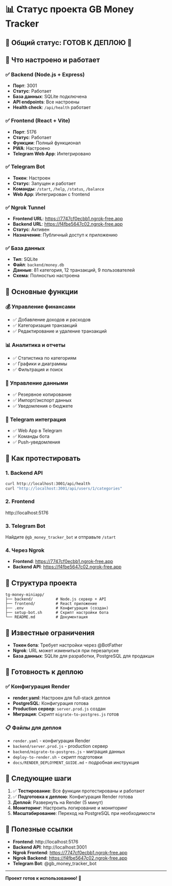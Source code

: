 # 📊 Статус проекта GB Money Tracker

## 🎯 Общий статус: **ГОТОВ К ДЕПЛОЮ** 🚀

## 🚀 Что настроено и работает

### ✅ Backend (Node.js + Express)
- **Порт**: 3001
- **Статус**: Работает
- **База данных**: SQLite подключена
- **API endpoints**: Все настроены
- **Health check**: `/api/health` работает

### ✅ Frontend (React + Vite)
- **Порт**: 5176
- **Статус**: Работает
- **Функции**: Полный функционал
- **PWA**: Настроено
- **Telegram Web App**: Интегрировано

### ✅ Telegram Bot
- **Токен**: Настроен
- **Статус**: Запущен и работает
- **Команды**: `/start`, `/help`, `/status`, `/balance`
- **Web App**: Интегрирован с frontend

### ✅ Ngrok Tunnel
- **Frontend URL**: https://7747cf0ecbb1.ngrok-free.app
- **Backend URL**: https://f4fbe5647c02.ngrok-free.app
- **Статус**: Активен
- **Назначение**: Публичный доступ к приложению

### ✅ База данных
- **Тип**: SQLite
- **Файл**: `backend/money.db`
- **Данные**: 81 категория, 12 транзакций, 9 пользователей
- **Схема**: Полностью настроена

## 🔧 Основные функции

### 💰 Управление финансами
- ✅ Добавление доходов и расходов
- ✅ Категоризация транзакций
- ✅ Редактирование и удаление транзакций

### 📊 Аналитика и отчеты
- ✅ Статистика по категориям
- ✅ Графики и диаграммы
- ✅ Фильтрация и поиск

### 🔄 Управление данными
- ✅ Резервное копирование
- ✅ Импорт/экспорт данных
- ✅ Уведомления о бюджете

### 📱 Telegram интеграция
- ✅ Web App в Telegram
- ✅ Команды бота
- ✅ Push-уведомления

## 🧪 Как протестировать

### 1. Backend API
```bash
curl http://localhost:3001/api/health
curl "http://localhost:3001/api/users/1/categories"
```

### 2. Frontend
http://localhost:5176

### 3. Telegram Bot
Найдите `@gb_money_tracker_bot` и отправьте `/start`

### 4. Через Ngrok
- **Frontend**: https://7747cf0ecbb1.ngrok-free.app
- **Backend API**: https://f4fbe5647c02.ngrok-free.app

## 📁 Структура проекта

```
tg-money-miniapp/
├── backend/          # Node.js сервер + API
├── frontend/         # React приложение
├── .env              # Конфигурация (создан)
├── setup-bot.sh      # Скрипт настройки бота
└── README.md         # Документация
```

## 🚨 Известные ограничения

- **Токен бота**: Требует настройки через @BotFather
- **Ngrok**: URL может измениться при перезапуске
- **База данных**: SQLite для разработки, PostgreSQL для продакшн

## 🚀 Готовность к деплою

### ✅ Конфигурация Render
- **render.yaml**: Настроен для full-stack деплоя
- **PostgreSQL**: Конфигурация готова
- **Production сервер**: `server.prod.js` создан
- **Миграция**: Скрипт `migrate-to-postgres.js` готов

### 📋 Файлы для деплоя
- `render.yaml` - конфигурация Render
- `backend/server.prod.js` - production сервер
- `backend/migrate-to-postgres.js` - миграция данных
- `deploy-to-render.sh` - скрипт подготовки
- `docs/RENDER_DEPLOYMENT_GUIDE.md` - подробная инструкция

## 🎉 Следующие шаги

1. ✅ **Тестирование**: Все функции протестированы и работают
2. ✅ **Подготовка к деплою**: Конфигурация Render готова
3. **Деплой**: Развернуть на Render (5 минут)
4. **Мониторинг**: Настроить логирование и мониторинг
4. **Масштабирование**: Переход на PostgreSQL при необходимости

## 🔗 Полезные ссылки

- **Frontend**: http://localhost:5176
- **Backend API**: http://localhost:3001
- **Ngrok Frontend**: https://7747cf0ecbb1.ngrok-free.app
- **Ngrok Backend**: https://f4fbe5647c02.ngrok-free.app
- **Telegram Bot**: @gb_money_tracker_bot

---

**Проект готов к использованию! 🎊**
